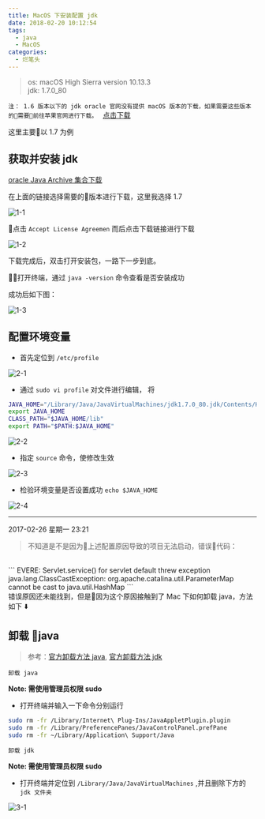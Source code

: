 ```yaml
---
title: MacOS 下安装配置 jdk
date: 2018-02-20 10:12:54
tags:
  - java
  - MacOS
categories:
  - 烂笔头
---
```


> os: macOS High Sierra version 10.13.3 <br/>
  jdk: 1.7.0_80

<!-- more -->

`注： 1.6 版本以下的 jdk oracle 官网没有提供 macOS 版本的下载，如果需要这些版本的需要前往苹果官网进行下载。 ` [点击下载](https://support.apple.com/kb/dl1572?locale=en_GB)

这里主要以 1.7 为例

## 获取并安装 jdk

[oracle Java Archive 集合下载](https://www.oracle.com/technetwork/java/javase/archive-139210.html)

在上面的链接选择需要的版本进行下载，这里我选择 1.7

![1-1](https://myblog-static.oss-cn-beijing.aliyuncs.com/post-imgs/MacOS%20%E4%B8%8B%20jdk%20%E5%AE%89%E8%A3%85%E9%85%8D%E7%BD%AE/1-1.jpg?x-oss-process=style/blogImg-watermark)

点击 `Accept License Agreemen` 而后点击下载链接进行下载

![1-2](https://myblog-static.oss-cn-beijing.aliyuncs.com/post-imgs/MacOS%20%E4%B8%8B%20jdk%20%E5%AE%89%E8%A3%85%E9%85%8D%E7%BD%AE/1-2.png?x-oss-process=style/blogImg-watermark)

下载完成后，双击打开安装包，一路下一步到底。

打开终端，通过 `java -version` 命令查看是否安装成功

成功后如下图：

![1-3](https://myblog-static.oss-cn-beijing.aliyuncs.com/post-imgs/MacOS%20%E4%B8%8B%20jdk%20%E5%AE%89%E8%A3%85%E9%85%8D%E7%BD%AE/1-3.png?x-oss-process=style/blogImg-watermark)


## 配置环境变量

- 首先定位到 `/etc/profile`

![2-1](https://myblog-static.oss-cn-beijing.aliyuncs.com/post-imgs/MacOS%20%E4%B8%8B%20jdk%20%E5%AE%89%E8%A3%85%E9%85%8D%E7%BD%AE/2-1.png?x-oss-process=style/blogImg-watermark)

- 通过 `sudo vi profile` 对文件进行编辑，
将
```bash
JAVA_HOME="/Library/Java/JavaVirtualMachines/jdk1.7.0_80.jdk/Contents/Home"
export JAVA_HOME
CLASS_PATH="$JAVA_HOME/lib"
export PATH="$PATH:$JAVA_HOME"
```

![2-2](https://myblog-static.oss-cn-beijing.aliyuncs.com/post-imgs/MacOS%20%E4%B8%8B%20jdk%20%E5%AE%89%E8%A3%85%E9%85%8D%E7%BD%AE/2-2.png?x-oss-process=style/blogImg-watermark)

- 指定 `source` 命令，使修改生效

![2-3](https://myblog-static.oss-cn-beijing.aliyuncs.com/post-imgs/MacOS%20%E4%B8%8B%20jdk%20%E5%AE%89%E8%A3%85%E9%85%8D%E7%BD%AE/2-3.png?x-oss-process=style/blogImg-watermark)

- 检验环境变量是否设置成功 `echo $JAVA_HOME`

![2-4](https://myblog-static.oss-cn-beijing.aliyuncs.com/post-imgs/MacOS%20%E4%B8%8B%20jdk%20%E5%AE%89%E8%A3%85%E9%85%8D%E7%BD%AE/2-4.png?x-oss-process=style/blogImg-watermark)



---

2017-02-26 星期一 23:21

> 不知道是不是因为上述配置原因导致的项目无法启动，错误代码：
<br/>
```
EVERE: Servlet.service() for servlet default threw exception
java.lang.ClassCastException: org.apache.catalina.util.ParameterMap cannot be cast to java.util.HashMap
```
<br/>
错误原因还未能找到，但是因为这个原因接触到了 Mac 下如何卸载 java，方法如下 ⬇️

## 卸载 java

> 参考：[官方卸载方法 java](https://www.java.com/en/download/help/mac_uninstall_java.xml), [官方卸载方法 jdk](https://docs.oracle.com/javase/8/docs/technotes/guides/install/mac_jdk.html)


`卸载 java`

**Note: 需使用管理员权限 sudo**

- 打开终端并输入一下命令分别运行

```bash
sudo rm -fr /Library/Internet\ Plug-Ins/JavaAppletPlugin.plugin
sudo rm -fr /Library/PreferencePanes/JavaControlPanel.prefPane
sudo rm -fr ~/Library/Application\ Support/Java
```

`卸载 jdk`

**Note: 需使用管理员权限 sudo**

- 打开终端并定位到 `/Library/Java/JavaVirtualMachines` ,并且删除下方的 `jdk 文件夹`

![3-1](https://myblog-static.oss-cn-beijing.aliyuncs.com/post-imgs/MacOS%20%E4%B8%8B%20jdk%20%E5%AE%89%E8%A3%85%E9%85%8D%E7%BD%AE/3-1.png?x-oss-process=style/blogImg-watermark)






